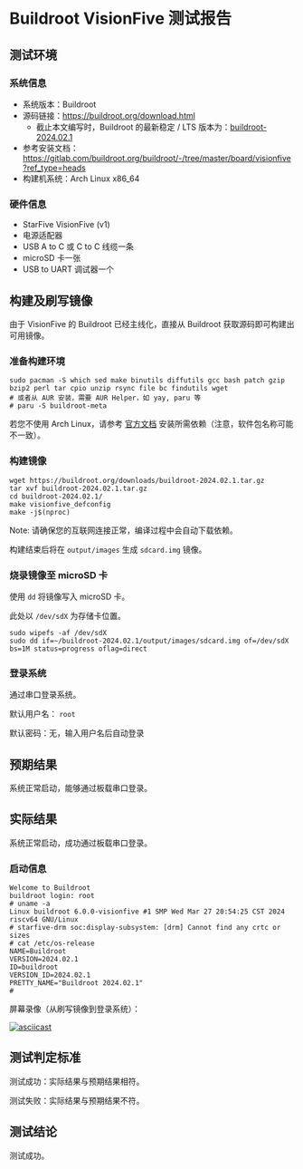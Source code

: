 # Buildroot VisionFive 测试报告

## 测试环境

### 系统信息

- 系统版本：Buildroot
- 源码链接：https://buildroot.org/download.html
    - 截止本文编写时，Buildroot 的最新稳定 / LTS 版本为：[buildroot-2024.02.1](https://buildroot.org/downloads/buildroot-2024.02.1.tar.gz)
- 参考安装文档：https://gitlab.com/buildroot.org/buildroot/-/tree/master/board/visionfive?ref_type=heads
- 构建机系统：Arch Linux x86_64

### 硬件信息

- StarFive VisionFive (v1)
- 电源适配器
- USB A to C 或 C to C 线缆一条
- microSD 卡一张
- USB to UART 调试器一个

## 构建及刷写镜像

由于 VisionFive 的 Buildroot 已经主线化，直接从 Buildroot 获取源码即可构建出可用镜像。

### 准备构建环境

```shell
sudo pacman -S which sed make binutils diffutils gcc bash patch gzip bzip2 perl tar cpio unzip rsync file bc findutils wget
# 或者从 AUR 安装，需要 AUR Helper，如 yay, paru 等
# paru -S buildroot-meta
```

若您不使用 Arch Linux，请参考 [官方文档](https://buildroot.org/downloads/manual/manual.html#requirement) 安装所需依赖（注意，软件包名称可能不一致）。

### 构建镜像

```shell
wget https://buildroot.org/downloads/buildroot-2024.02.1.tar.gz
tar xvf buildroot-2024.02.1.tar.gz
cd buildroot-2024.02.1/
make visionfive_defconfig
make -j$(nproc)
```

Note: 请确保您的互联网连接正常，编译过程中会自动下载依赖。

构建结束后将在 `output/images` 生成 `sdcard.img` 镜像。

### 烧录镜像至 microSD 卡

使用 `dd` 将镜像写入 microSD 卡。

此处以 `/dev/sdX` 为存储卡位置。

```shell
sudo wipefs -af /dev/sdX
sudo dd if=~/buildroot-2024.02.1/output/images/sdcard.img of=/dev/sdX bs=1M status=progress oflag=direct
```

### 登录系统

通过串口登录系统。

默认用户名： `root`

默认密码：无，输入用户名后自动登录

## 预期结果

系统正常启动，能够通过板载串口登录。

## 实际结果

系统正常启动，成功通过板载串口登录。

### 启动信息

```log
Welcome to Buildroot                                                                                                                
buildroot login: root                                                                                                               
# uname -a                                                                                                                          
Linux buildroot 6.0.0-visionfive #1 SMP Wed Mar 27 20:54:25 CST 2024 riscv64 GNU/Linux                                              
# starfive-drm soc:display-subsystem: [drm] Cannot find any crtc or sizes                                                           
# cat /etc/os-release                                                                                                               
NAME=Buildroot                                                                                                                      
VERSION=2024.02.1                                                                                                                   
ID=buildroot                                                                                                                        
VERSION_ID=2024.02.1                                                                                                                
PRETTY_NAME="Buildroot 2024.02.1"                                                                                                   
# 
```

屏幕录像（从刷写镜像到登录系统）：

[![asciicast](https://asciinema.org/a/jCbFkO6AUUriql5b1g7QzGuXD.svg)](https://asciinema.org/a/jCbFkO6AUUriql5b1g7QzGuXD)

## 测试判定标准

测试成功：实际结果与预期结果相符。

测试失败：实际结果与预期结果不符。

## 测试结论

测试成功。